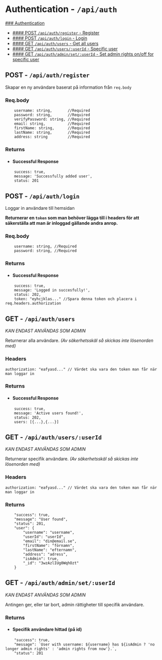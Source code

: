  # Authentication - `/api/auth`
 [### Authentication](https://github.com/Jaerker/AirBeanz-API-individual/blob/dev/documentation/authDocumentation.md#authentication---apiauth)
* [#### POST   `/api/auth/register`                       - Register](https://github.com/Jaerker/AirBeanz-API-individual/blob/466e96d5c92ba756651ee354fad5c0d5ab877ffa/documentation/authDocumentation.md?plain=1#L3)
* [#### POST   `/api/auth/login`                          - Login](https://github.com/Jaerker/AirBeanz-API-individual/blob/dev/documentation/authDocumentation.md#post---apiauthlogin)
* [#### GET    `/api/auth/users`                          - Get all users](https://github.com/Jaerker/AirBeanz-API-individual/blob/dev/documentation/authDocumentation.md#get---apiauthusers-)
* [#### GET    `/api/auth/users/:userId`                  - Specific user](https://github.com/Jaerker/AirBeanz-API-individual/blob/dev/documentation/authDocumentation.md#get---apiauthusersuserid)
* [#### GET    `/api/auth/admin/set/:userId`              - Set admin rights on/off for specific user](https://github.com/Jaerker/AirBeanz-API-individual/blob/dev/documentation/authDocumentation.md#get---apiauthadminsetuserid)

 ## POST - `/api/auth/register`

Skapar en ny användare baserat på information från `req.body`

### Req.body
```
	username: string,		//Required
	password: string,		//Required
	verifyPassword: string, //Required
	email: string,			//Required
	firstName: string,		//Required
	lastName: string,		//Required
	address: string			//Required
```

### Returns

* #### Successful Response
```
	success: true,
	message: 'Successfully added user',
	status: 201 
```

## POST - `/api/auth/login`

Loggar in användare till hemsidan

**Returnerar en `token` som man behöver lägga till i headers för att säkerställa att man är inloggad gällande andra anrop.**

### Req.body
```
	username: string, //Required
	password: string, //Required
```

### Returns

* #### Successful Response
```
	success: true,
	message: 'Logged in succesfully!',
	status: 202,
	token: "eyhcjklas..." //Spara denna token och placera i req.headers.authorization
```

## GET - `/api/auth/users `
*KAN ENDAST ANVÄNDAS SOM ADMIN*

Returnerar alla användare.
*(Av säkerhetsskäl så skickas inte lösenorden med)*

### Headers
```
authorization: "eafyasd..." // Värdet ska vara den token man får när man loggar in 
```

### Returns

* #### Successful Response
```
	success: true,
	message: 'Active users found!',
	status: 202,
	users: [{...},{...}] 
```


## GET - `/api/auth/users/:userId`
*KAN ENDAST ANVÄNDAS SOM ADMIN*

Returnerar specifik användare.
*(Av säkerhetsskäl så skickas inte lösenorden med)*

### Headers
```
authorization: "eafyasd..." // Värdet ska vara den token man får när man loggar in 
```

### Returns

```
	"success": true,
	"message": "User found",
	"status": 201,
	"user": {
		"username": "username",
		"userId": "userId",
		"email": "din@email.se",
		"firstName": "förnamn",
		"lastName": "efternamn",
		"address": "adress",
		"isAdmin": true,
		"_id": "3wzAzlIUg0WqhOzt"
	}
```

## GET - `/api/auth/admin/set/:userId`
*KAN ENDAST ANVÄNDAS SOM ADMIN*

Antingen ger, eller tar bort, admin rättigheter till specifik användare.


### Returns

* #### Specifik användare hittad (på id)

```
	"success": true,
	"message": `User with username: ${username} has ${isAdmin ? 'no longer admin rights' : 'admin rights from now'}.`,
	"status": 201
```
